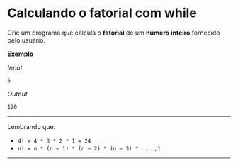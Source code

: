 # Calculando o fatorial com while

Crie um programa que calcula o **fatorial** de um **número inteiro** fornecido pelo usuário.

**Exemplo**

*Input*

```5```


*Output*

```120```
___

Lembrando que:
* ```4! = 4 * 3 * 2 * 1 = 24```
* ```n! = n * (n – 1) * (n – 2) * (n – 3) * ... ,1```

___
